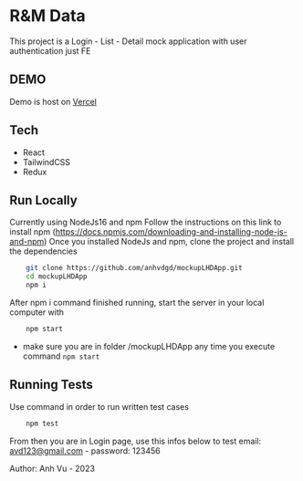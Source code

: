 # R&M Data

This project is a Login - List - Detail mock application with user authentication just FE

## DEMO

Demo is host on [Vercel](https://mockup-lhd-app.vercel.app/login)

## Tech

- React
- TailwindCSS
- Redux

## Run Locally

Currently using NodeJs16 and npm
Follow the instructions on this link to install npm (https://docs.npmjs.com/downloading-and-installing-node-js-and-npm)
Once you installed NodeJs and npm, clone the project and install the dependencies

```bash
    git clone https://github.com/anhvdgd/mockupLHDApp.git
    cd mockupLHDApp
    npm i
```

After npm i command finished running, start the server in your local computer with

```bash
    npm start
```

* make sure you are in folder /mockupLHDApp any time you execute command `npm start`

## Running Tests

Use command in order to run written test cases

```bash
    npm test
```

From then you are in Login page, use this infos below to test
email: avd123@gmail.com - password: 123456

Author: Anh Vu - 2023